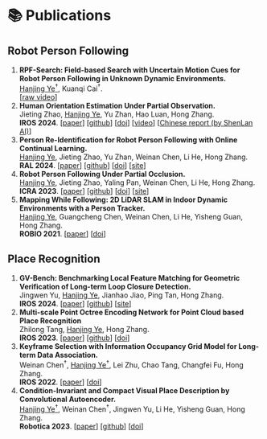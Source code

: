 # 📚 Publications


## Robot Person Following
1. **RPF-Search: Field-based Search with Uncertain Motion Cues for Robot Person Following in Unknown Dynamic Environments.** <br /><u>Hanjing Ye$^\dagger$</u>, Kuanqi Cai$^\dagger$. <br /> [[raw video](https://www.youtube.com/watch?v=i50zWK2C0iA)]
2. **Human Orientation Estimation Under Partial Observation.** <br />Jieting Zhao, <u>Hanjing Ye</u>, Yu Zhan, Hao Luan, Hong Zhang. <br />**IROS 2024**. [[paper](http://MedlarTea.github.io/files/ori_rpf.pdf)] [[github](https://github.com/zhaojieting/Part_HOE)] [[doi](https://doi.org/10.48550/arXiv.2404.14139)] [[video](https://www.youtube.com/watch?v=4qiJiKuF22E&ab_channel=JietingZhao)] [[Chinese report (by ShenLan AI)](https://mp.weixin.qq.com/s/Hb58vNGIvINoWJR4Y7qYOg)]
3. **Person Re-Identification for Robot Person Following with Online Continual Learning.** <br /><u>Hanjing Ye</u>, Jieting Zhao, Yu Zhan, Weinan Chen, Li He, Hong Zhang. <br />**RAL 2024**. [[paper](http://MedlarTea.github.io/files/ocl_rpf.pdf)] [[github](https://github.com/MedlarTea/OCL-RPF)] [[doi](https://doi.org/10.1109/LRA.2024.3438042)] [[site](https://sites.google.com/view/oclrpf)]
4. **Robot Person Following Under Partial Occlusion.** <br /><u>Hanjing Ye</u>, Jieting Zhao, Yaling Pan, Weinan Chen, Li He, Hong Zhang. <br />**ICRA 2023**. [[paper](http://MedlarTea.github.io/files/mono_rpf_track.pdf)] [[github](https://github.com/MedlarTea/Mono-RPF)] [[doi](https://doi.org/10.1109/ICRA48891.2023.10160738)] [[site](https://sites.google.com/view/rpfpartial)]
5. **Mapping While Following: 2D LiDAR SLAM in Indoor Dynamic Environments with a Person Tracker.** <br /><u>Hanjing Ye</u>, Guangcheng Chen, Weinan Chen, Li He, Yisheng Guan, Hong Zhang. <br />**ROBIO 2021**. [[paper](http://MedlarTea.github.io/files/mwf.pdf)] [[doi](https://doi.org/10.1109/ROBIO54168.2021.9739394)]

## Place Recognition
1. **GV-Bench: Benchmarking Local Feature Matching for Geometric Verification of Long-term Loop Closure Detection.** <br />Jingwen Yu, <u>Hanjing Ye</u>, Jianhao Jiao, Ping Tan, Hong Zhang. <br />**IROS 2024**. [[paper](http://MedlarTea.github.io/files/gv_bench.pdf)] [[github](https://github.com/jarvisyjw/GV-Bench)] [[site](https://jarvisyjw.github.io/GV-Bench/)]
2. **Multi-scale Point Octree Encoding Network for Point Cloud based Place Recognition** <br />Zhilong Tang, <u>Hanjing Ye</u>, Hong Zhang. <br />**IROS 2023**. [[paper](http://MedlarTea.github.io/files/multi_scale_pcpr.pdf)] [[github](https://github.com/Zhilong-Tang/MPOE-Net)] [[doi](https://ieeexplore.ieee.org/document/10341943)]
3. **Keyframe Selection with Information Occupancy Grid Model for Long-term Data Association.** <br />Weinan Chen$^\dagger$, <u>Hanjing Ye$^\dagger$</u>, Lei Zhu, Chao Tang, Changfei Fu, Hong Zhang. <br />**IROS 2022**. [[paper](http://MedlarTea.github.io/files/info_keyframe.pdf)] [[doi](https://doi.org/10.1109/IROS47612.2022.9981050)]
4. **Condition-Invariant and Compact Visual Place Description by Convolutional Autoencoder.** <br /><u>Hanjing Ye$^\dagger$</u>, Weinan Chen$^\dagger$, Jingwen Yu, Li He, Yisheng Guan, Hong Zhang. <br />**Robotica 2023**. [[paper](http://MedlarTea.github.io/files/cae_vpr.pdf)] [[github](https://github.com/MedlarTea/CAE-VPR)] [[doi](https://doi.org/10.1017/S0263574723000085)]